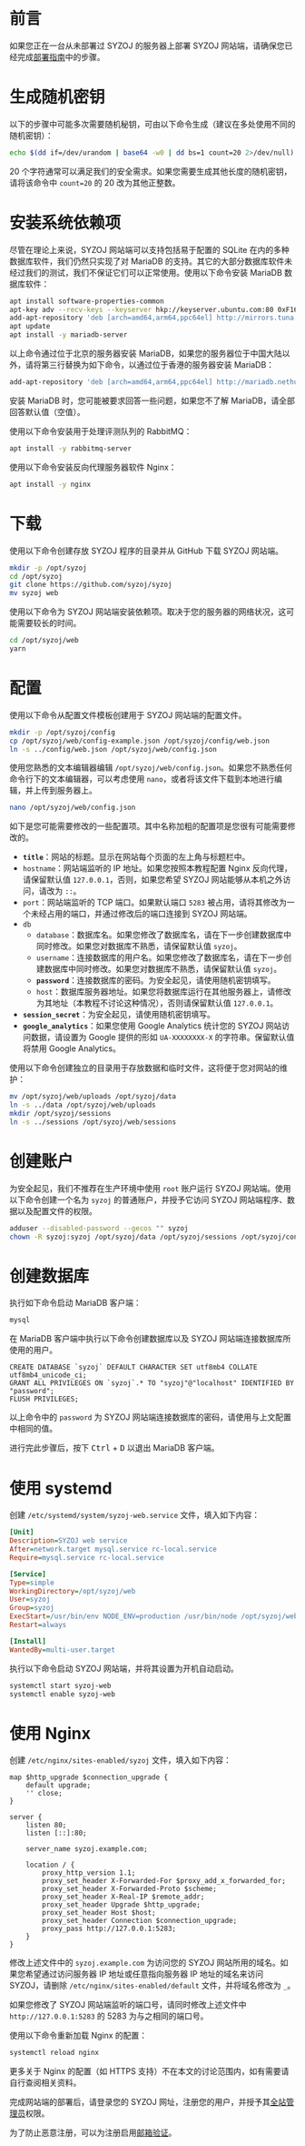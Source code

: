# 前言
如果您正在一台从未部署过 SYZOJ 的服务器上部署 SYZOJ 网站端，请确保您已经完成[部署指南](部署指南)中的步骤。

# 生成随机密钥
以下的步骤中可能多次需要随机秘钥，可由以下命令生成（建议在多处使用不同的随机密钥）：

```bash
echo $(dd if=/dev/urandom | base64 -w0 | dd bs=1 count=20 2>/dev/null)
```

20 个字符通常可以满足我们的安全需求。如果您需要生成其他长度的随机密钥，请将该命令中 `count=20` 的 20 改为其他正整数。

# 安装系统依赖项
尽管在理论上来说，SYZOJ 网站端可以支持包括易于配置的 SQLite 在内的多种数据库软件，我们仍然只实现了对 MariaDB 的支持。其它的大部分数据库软件未经过我们的测试，我们不保证它们可以正常使用。使用以下命令安装 MariaDB 数据库软件：

```bash
apt install software-properties-common
apt-key adv --recv-keys --keyserver hkp://keyserver.ubuntu.com:80 0xF1656F24C74CD1D8
add-apt-repository 'deb [arch=amd64,arm64,ppc64el] http://mirrors.tuna.tsinghua.edu.cn/mariadb/repo/10.3/ubuntu bionic main'
apt update
apt install -y mariadb-server
```

以上命令通过位于北京的服务器安装 MariaDB，如果您的服务器位于中国大陆以外，请将第三行替换为如下命令，以通过位于香港的服务器安装 MariaDB：

```bash
add-apt-repository 'deb [arch=amd64,arm64,ppc64el] http://mariadb.nethub.com.hk/repo/10.3/ubuntu bionic main'
```

安装 MariaDB 时，您可能被要求回答一些问题，如果您不了解 MariaDB，请全部回答默认值（空值）。

使用以下命令安装用于处理评测队列的 RabbitMQ：

```bash
apt install -y rabbitmq-server
```

使用以下命令安装反向代理服务器软件 Nginx：

```bash
apt install -y nginx
```

# 下载
使用以下命令创建存放 SYZOJ 程序的目录并从 GitHub 下载 SYZOJ 网站端。

```bash
mkdir -p /opt/syzoj
cd /opt/syzoj
git clone https://github.com/syzoj/syzoj
mv syzoj web
```

使用以下命令为 SYZOJ 网站端安装依赖项。取决于您的服务器的网络状况，这可能需要较长的时间。

```bash
cd /opt/syzoj/web
yarn
```

# 配置
使用以下命令从配置文件模板创建用于 SYZOJ 网站端的配置文件。

```bash
mkdir -p /opt/syzoj/config
cp /opt/syzoj/web/config-example.json /opt/syzoj/config/web.json
ln -s ../config/web.json /opt/syzoj/web/config.json
```

使用您熟悉的文本编辑器编辑 `/opt/syzoj/web/config.json`。如果您不熟悉任何命令行下的文本编辑器，可以考虑使用 `nano`，或者将该文件下载到本地进行编辑，并上传到服务器上。

```bash
nano /opt/syzoj/web/config.json
```

如下是您可能需要修改的一些配置项。其中名称加粗的配置项是您很有可能需要修改的。

* **`title`**：网站的标题。显示在网站每个页面的左上角与标题栏中。
* `hostname`：网站端监听的 IP 地址。如果您按照本教程配置 Nginx 反向代理，请保留默认值 `127.0.0.1`，否则，如果您希望 SYZOJ 网站能够从本机之外访问，请改为 `::`。
* `port`：网站端监听的 TCP 端口。如果默认端口 `5283` 被占用，请将其修改为一个未经占用的端口，并通过修改后的端口连接到 SYZOJ 网站端。
* `db`
	* `database`：数据库名。如果您修改了数据库名，请在下一步创建数据库中同时修改。如果您对数据库不熟悉，请保留默认值 `syzoj`。
	* `username`：连接数据库的用户名。如果您修改了数据库名，请在下一步创建数据库中同时修改。如果您对数据库不熟悉，请保留默认值 `syzoj`。
	* **`password`**：连接数据库的密码。为安全起见，请使用随机密钥填写。
	* `host`：数据库服务器地址。如果您将数据库运行在其他服务器上，请修改为其地址（本教程不讨论这种情况），否则请保留默认值 `127.0.0.1`。
* **`session_secret`**：为安全起见，请使用随机密钥填写。
* **`google_analytics`**：如果您使用 Google Analytics 统计您的 SYZOJ 网站访问数据，请设置为 Google 提供的形如 `UA-XXXXXXXX-X` 的字符串。保留默认值将禁用 Google Analytics。

使用以下命令创建独立的目录用于存放数据和临时文件，这将便于您对网站的维护：

```bash
mv /opt/syzoj/web/uploads /opt/syzoj/data
ln -s ../data /opt/syzoj/web/uploads
mkdir /opt/syzoj/sessions
ln -s ../sessions /opt/syzoj/web/sessions
```

# 创建账户
为安全起见，我们不推荐在生产环境中使用 `root` 账户运行 SYZOJ 网站端。使用以下命令创建一个名为 `syzoj` 的普通账户，并授予它访问 SYZOJ 网站端程序、数据以及配置文件的权限。

```bash
adduser --disabled-password --gecos "" syzoj
chown -R syzoj:syzoj /opt/syzoj/data /opt/syzoj/sessions /opt/syzoj/config/web.json
```

# 创建数据库
执行如下命令启动 MariaDB 客户端：

```bash
mysql
```

在 MariaDB 客户端中执行以下命令创建数据库以及 SYZOJ 网站端连接数据库所使用的用户。

```mysql
CREATE DATABASE `syzoj` DEFAULT CHARACTER SET utf8mb4 COLLATE utf8mb4_unicode_ci;
GRANT ALL PRIVILEGES ON `syzoj`.* TO "syzoj"@"localhost" IDENTIFIED BY "password";
FLUSH PRIVILEGES;
```

以上命令中的 `password` 为 SYZOJ 网站端连接数据库的密码，请使用与上文配置中相同的值。

进行完此步骤后，按下 <kbd>Ctrl</kbd> + <kbd>D</kbd> 以退出 MariaDB 客户端。

# 使用 systemd
创建 `/etc/systemd/system/syzoj-web.service` 文件，填入如下内容：

```ini
[Unit]
Description=SYZOJ web service
After=network.target mysql.service rc-local.service
Require=mysql.service rc-local.service

[Service]
Type=simple
WorkingDirectory=/opt/syzoj/web
User=syzoj
Group=syzoj
ExecStart=/usr/bin/env NODE_ENV=production /usr/bin/node /opt/syzoj/web/app.js -c /opt/syzoj/config/web.json
Restart=always

[Install]
WantedBy=multi-user.target
```

执行以下命令启动 SYZOJ 网站端，并将其设置为开机自动启动。

```bash
systemctl start syzoj-web
systemctl enable syzoj-web
```

# 使用 Nginx
创建 `/etc/nginx/sites-enabled/syzoj` 文件，填入如下内容：

```nginx
map $http_upgrade $connection_upgrade {
    default upgrade;
    '' close;
}

server {
    listen 80;
    listen [::]:80;
    
    server_name syzoj.example.com;

    location / {
        proxy_http_version 1.1;
        proxy_set_header X-Forwarded-For $proxy_add_x_forwarded_for;
        proxy_set_header X-Forwarded-Proto $scheme;
        proxy_set_header X-Real-IP $remote_addr;
        proxy_set_header Upgrade $http_upgrade;
        proxy_set_header Host $host;
        proxy_set_header Connection $connection_upgrade;
        proxy_pass http://127.0.0.1:5283;
    }
}
```

修改上述文件中的 `syzoj.example.com` 为访问您的 SYZOJ 网站所用的域名。如果您希望通过访问服务器 IP 地址或任意指向服务器 IP 地址的域名来访问 SYZOJ，请删除 `/etc/nginx/sites-enabled/default` 文件，并将域名修改为 `_`。

如果您修改了 SYZOJ 网站端监听的端口号，请同时修改上述文件中 `http://127.0.0.1:5283` 的 5283 为与之相同的端口号。

使用以下命令重新加载 Nginx 的配置：

```bash
systemctl reload nginx
```

更多关于 Nginx 的配置（如 HTTPS 支持）不在本文的讨论范围内，如有需要请自行查阅相关资料。

完成网站端的部署后，请登录您的 SYZOJ 网址，注册您的用户，并授予其[全站管理员](管理全站管理员)权限。

为了防止恶意注册，可以为注册启用[邮箱验证](邮箱验证)。